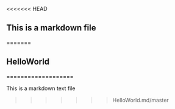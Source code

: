 <<<<<<< HEAD
## This is a markdown file
=======
## HelloWorld
===================

This is a markdown text file
>>>>>>> HelloWorld.md/master
